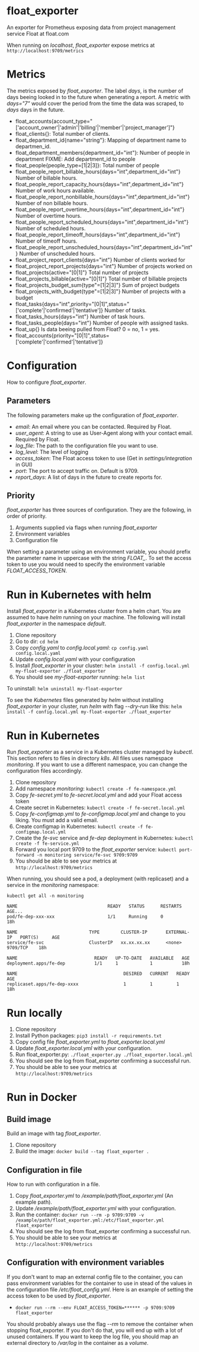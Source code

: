 # float_exporter
An exporter for Prometheus exposing data from project management service Float at float.com

When running on *localhost*, *float_exporter* expose metrics at `http://localhost:9709/metrics`

# Metrics
The metrics exposed by *float_exporter*. The label _days_, is the number of days beeing looked
in to the future when generating a report. A metric with _days="7"_ would cover the period
from the time the data was scraped, to _days_ days in the future. 

* float_accounts{account_type="['account_owner'|'admin'|'billing'|'member'|'project_manager']"}
* float_clients{}: Total number of clients.
* float_department_id{name="string"}: Mapping of department name to departmen_id.
* float_department_members{department_id="int"}: Number of people in department FIXME: Add department_id to people
* float_people{people_type=[1|2|3]}: Total number of people
* float_people_report_billable_hours{days="int",department_id="int"} Number of billable hours.
* float_people_report_capacity_hours{days="int",department_id="int"} Number of work hours available.
* float_people_report_nonbillable_hours{days="int",department_id="int"} Number of non billable hours.
* float_people_report_overtime_hours{days="int",department_id="int"} Number of overtime hours.
* float_people_report_scheduled_hours{days="int",department_id="int"} Number of scheduled hours.
* float_people_report_timeoff_hours{days="int",department_id="int"} Number of timeoff hours.
* float_people_report_unscheduled_hours{days="int",department_id="int"} Number of unscheduled hours.
* float_project_report_clients{days="int"} Number of clients worked for
* float_project_report_projects{days="int"} Number of projects worked on
* float_projects{active="[0|1]"} Total number of projects
* float_projects_billable{active="[0|1]"} Total number of billable projects 
* float_projects_budget_sum{type"=[1|2|3]"} Sum of project budgets
* float_projects_with_budget{type"=[1|2|3]"} Number of projects with a budget
* float_tasks{days="int",priority="[0|1]",status="['complete'|'confirmed'|'tentative']} Number of tasks.
* float_tasks_hours{days="int"} Number of task hours. 
* float_tasks_people{days="int"} Number of people with assigned tasks. 
* float_up{} Is data beeing pulled from Float? 0 = no, 1 = yes.
* float_accounts{priority="[0|1]",status=['complete'|'confirmed'|'tentative']}

# Configuration
How to configure *float_exporter*.

## Parameters
The following parameters make up the configuration of *float_exporter*.

* *email*: An email where you can be contacted. Required by Float.
* *user_agent*: A string to use as User-Agent along with your contact email. Required by Float.
* *log_file*: The path to the configuration file you want to use.
* *log_level*: The level of logging
* *access_token*: The Float access token to use (Get in _settings/integration_ in GUI)
* *port*: The port to accept traffic on. Default is 9709.
* *report_days*: A list of days in the future to create reports for.



## Priority
*float_exporter* has three sources of configuration. They are the following, in order of priority.
1. Arguments supplied via flags when running *float_exporter*
1. Environment variables
1. Configuration file

When setting a parameter using an environment variable, you should prefix the
parameter name in uppercase with the string *FLOAT_*. To set the access token to use
you would need to specify the environment variable *FLOAT_ACCESS_TOKEN*.

# Run in Kubernetes with helm
Install *float_exporter* in a Kubernetes cluster from a helm chart. You are assumed to have *helm*
running on your machine. The following will install *float_exporter* in the namespace *default*.

1. Clone repository
1. Go to dir: `cd helm`
1. Copy *config.yaml* to *config.local.yaml*: `cp config.yaml config.local.yaml`
1. Update *config.local.yaml* with your configuration
1. Install *float_exporter* in your cluster: `helm install -f config.local.yml my-float-exporter ./float_exporter`
1. You should see *my-float-exporter* running: `helm list`

To uninstall: `helm uninstall my-float-exporter`

To see the *Kubernetes* files generated by *helm* without installing *float_exporter* in your cluster,
run *helm* with flag *--dry-run* like this: `helm install -f config.local.yml my-float-exporter ./float_exporter`

# Run in Kubernetes
Run *float_exporter* as a service in a Kubernetes cluster managed by *kubectl*.
This section refers to files in directory *k8s*.
All files uses namespace *monitoring*. If you want to use a different namespace,
you can change the configuration files accordingly.

1. Clone repository
1. Add namespace *monitoring*: `kubectl create -f fe-namespace.yml`
1. Copy *fe-secret.yml* to *fe-secret.local.yml* and add your Float access token
1. Create secret in Kubernetes: `kubectl create -f fe-secret.local.yml`
1. Copy *fe-configmap.yml* to *fe-configmap.local.yml* and change to you liking. You must add a valid email.
1. Create configmap in Kubernetes: `kubectl create -f fe-configmap.local.yml`
1. Create the *fe-svc* service and *fe-dep* deployment in Kubernetes: `kubectl create -f fe-service.yml`
1. Forward you local port 9709 to the *float_exporter* service: `kubectl port-forward -n monitoring service/fe-svc 9709:9709`
1. You should be able to see your metrics at `http://localhost:9709/metrics`

When running, you should see a pod, a deployment (with replicaset) and a service in the *monitoring* namespace:

```
kubectl get all -n monitoring

NAME                                  READY   STATUS      RESTARTS   AGE...
pod/fe-dep-xxx-xxx                    1/1     Running     0          18h

NAME                           TYPE        CLUSTER-IP       EXTERNAL-IP   PORT(S)     AGE
service/fe-svc                 ClusterIP   xx.xx.xx.xx      <none>        9709/TCP    18h

NAME                             READY   UP-TO-DATE   AVAILABLE   AGE
deployment.apps/fe-dep           1/1     1            1           18h

NAME                                        DESIRED   CURRENT   READY   AGE
replicaset.apps/fe-dep-xxxx                 1         1         1       18h
```


# Run locally

1. Clone repository
1. Install Python packages: `pip3 install -r requirements.txt`
1. Copy config file *float_exporter.yml* to *float_exporter.local.yml*
1. Update *float_exporter.local.yml* with your configuration.
1. Run float_exporter.py: `./float_exporter.py ./float_exporter.local.yml`
1. You should see the log from float_exporter confirming a successful run.
1. You should be able to see your metrics at `http://localhost:9709/metrics`

# Run in Docker

## Build image
Build an image with tag *float_exporter*.
1. Clone repository
1. Build the image: `docker build --tag float_exporter .`

## Configuration in file
How to run with configuration in a file.
1. Copy *float_exporter.yml* to */example/path/float_exporter.yml* (An example path).
1. Update */example/path/float_exporter.yml* with your configuration.
1. Run the container: `docker run --rm -p 9709:9709 -v /example/path/float_exporter.yml:/etc/float_exporter.yml float_exporter`
1. You should see the log from float_exporter confirming a successful run.
1. You should be able to see your metrics at `http://localhost:9709/metrics`

## Configuration with environment variables
If you don't want to map an external config file to the container, you can pass
environment variables for the container to use in stead of the values in the configuration
file */etc/float_config.yml*. Here is an example of setting
the access token to be used by *float_exporter*.

* `docker run --rm --env FLOAT_ACCESS_TOKEN=****** -p 9709:9709 float_exporter`

You should probably always use the flag *--rm* to remove the container when stopping float_exporter.
If you don't do that, you will end up with a lot of unused containers. If you want to keep the log file,
you should map an external directory to */var/log* in the container as a *volume*.

